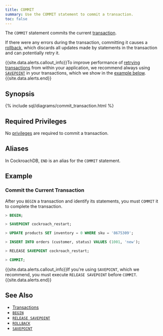 ```yaml
---
title: COMMIT
summary: Use the COMMIT statement to commit a transaction.
toc: false
---
```


The `COMMIT` statement commits the current [transaction](transactions.html). 

If there were any errors during the transaction, committing it causes a [rollback](rollback-transaction.html), which discards all updates made by statements in the transaction and can potentially retry it.

{{site.data.alerts.callout_info}}To improve performance of <a href="transactions.html#transaction-retries">retrying transactions</a> from within your application, we recommend always using <a href="savepoint.html"><code>SAVEPOINT</code></a> in your transactions, which we show in the <a href="#example">example below</a>.{{site.data.alerts.end}}

<div id="toc"></div>

## Synopsis

{% include sql/diagrams/commit_transaction.html %}

## Required Privileges

No [privileges](privileges.html) are required to commit a transaction. 

## Aliases

In CockroachDB, `END` is an alias for the `COMMIT` statement.

## Example

### Commit the Current Transaction

After you `BEGIN` a transaction and identify its statements, you must `COMMIT` it to complete the transaction.

~~~ sql
> BEGIN;

> SAVEPOINT cockroach_restart;

> UPDATE products SET inventory = 0 WHERE sku = '8675309';

> INSERT INTO orders (customer, status) VALUES (1001, 'new');

> RELEASE SAVEPOINT cockroach_restart;

> COMMIT;
~~~

{{site.data.alerts.callout_info}}If you're using <code>SAVEPOINT</code>, which we recommend, you must execute <code>RELEASE SAVEPOINT</code> before <code>COMMIT</code>.{{site.data.alerts.end}}


## See Also

- [Transactions](transactions.html)
- [`BEGIN`](begin-transaction.html)
- [`RELEASE SAVEPOINT`](release-savepoint.html)
- [`ROLLBACK`](rollback-transaction.html)
- [`SAVEPOINT`](savepoint.html)